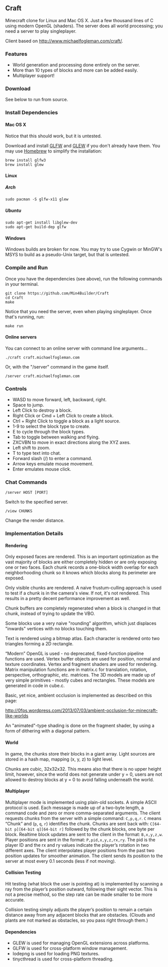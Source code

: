 ## Craft

Minecraft clone for Linux and Mac OS X. Just a few thousand lines of C using
modern OpenGL (shaders). The server does all world processing; you need a
server to play singleplayer.

Client based on http://www.michaelfogleman.com/craft/.

### Features

* World generation and processing done entirely on the server.
* More than 10 types of blocks and more can be added easily.
* Multiplayer support!

### Download

See below to run from source.

### Install Dependencies

#### Mac OS X

Notice that this should work, but it is untested.

Download and install [GLFW](http://www.glfw.org) and
[GLEW](http://glew.sourceforge.net) if you don't already have them. You may use
[Homebrew](http://brew.sh) to simplify the installation:

    brew install glfw3 
    brew install glew 

#### Linux
##### Arch

    sudo pacman -S glfw-x11 glew

##### Ubuntu

    sudo apt-get install libglew-dev
    sudo apt-get build-dep glfw

#### Windows

Windows builds are broken for now. You may try to use Cygwin or MinGW's MSYS to
build as a pseudo-Unix target, but that is untested.

### Compile and Run

Once you have the dependencies (see above), run the following commands in your
terminal.

    git clone https://github.com/Min4Builder/Craft
    cd Craft
    make

Notice that you need the server, even when playing singleplayer. Once that's
running, run:

    make run

#### Online servers

You can connect to an online server with command line arguments...

    ./craft craft.michaelfogleman.com

Or, with the "/server" command in the game itself.

    /server craft.michaelfogleman.com

### Controls

- WASD to move forward, left, backward, right.
- Space to jump.
- Left Click to destroy a block.
- Right Click or Cmd + Left Click to create a block.
- Ctrl + Right Click to toggle a block as a light source.
- 1-9 to select the block type to create.
- E to cycle through the block types.
- Tab to toggle between walking and flying.
- ZXCVBN to move in exact directions along the XYZ axes.
- Left shift to zoom.
- T to type text into chat.
- Forward slash (/) to enter a command.
- Arrow keys emulate mouse movement.
- Enter emulates mouse click.

### Chat Commands

    /server HOST [PORT]

Switch to the specified server.

    /view CHUNKS

Change the render distance.

### Implementation Details

#### Rendering

Only exposed faces are rendered. This is an important optimization as the vast
majority of blocks are either completely hidden or are only exposing one or two
faces. Each chunk records a one-block width overlap for each neighborhooding
chunk so it knows which blocks along its perimeter are exposed.

Only visible chunks are rendered. A naive frustum-culling approach is used to
test if a chunk is in the camera's view. If not, it's not rendered. This
results in a pretty decent performance improvement as well.

Chunk buffers are completely regenerated when a block is changed in that chunk,
instead of trying to update the VBO.

Some blocks use a very naive "rounding" algorithm, which just displaces
"inwards" vertices with no blocks touching them.

Text is rendered using a bitmap atlas. Each character is rendered onto two
triangles forming a 2D rectangle.

“Modern” OpenGL is used - no deprecated, fixed-function pipeline functions are
used. Vertex buffer objects are used for position, normal and texture
coordinates. Vertex and fragment shaders are used for rendering. Matrix
manipulation functions are in matrix.c for translation, rotation, perspective,
orthographic, etc. matrices. The 3D models are made up of very simple
primitives - mostly cubes and rectangles. These models are generated in code in
cube.c.

Basic, yet nice, ambient occlusion is implemented as described on this page:

http://0fps.wordpress.com/2013/07/03/ambient-occlusion-for-minecraft-like-worlds

An "animated"-type shading is done on the fragment shader, by using a form of
dithering with a diagonal pattern.

#### World

In game, the chunks store their blocks in a giant array. Light sources are stored
in a hash map, mapping (x, y, z) to light level.

Chunks are cubic, 32x32x32. This means also that there is no upper height limit,
however, since the world does not generate under y = 0, users are not allowed to
destroy blocks at y = 0 to avoid falling underneath the world.

#### Multiplayer

Multiplayer mode is implemented using plain-old sockets. A simple ASCII protocol
is used. Each message is made up of a two-byte length, a command code and zero
or more comma-separated arguments. The client requests chunks from the server
with a simple command: `C,p,q,r`. `C` means “Chunk” and (`p`, `q`, `r`) identifies
the chunk. Chunks are sent back with: `C[64-bit p][64-bit q][64-bit r]` followed
by the chunk blocks, one byte per block. Realtime block updates are sent to the
client in the format: `B,x,y,z,w`. Player positions are sent in the format:
`P,pid,x,y,z,rx,ry`. The pid is the player ID and the rx and ry values indicate
the player’s rotation in two different axes. The client interpolates player
positions from the past two position updates for smoother animation. The client
sends its position to the server at most every 0.1 seconds (less if not moving).

#### Collision Testing

Hit testing (what block the user is pointing at) is implemented by scanning a
ray from the player’s position outward, following their sight vector. This is
not a precise method, so the step rate can be made smaller to be more accurate.

Collision testing simply adjusts the player’s position to remain a certain
distance away from any adjacent blocks that are obstacles. (Clouds and plants
are not marked as obstacles, so you pass right through them.)

#### Dependencies

 * GLEW is used for managing OpenGL extensions across platforms.
 * GLFW is used for cross-platform window management.
 * lodepng is used for loading PNG textures.
 * tinycthread is used for cross-platform threading.

